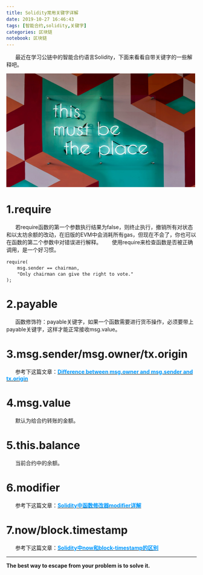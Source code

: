 ```yaml
---
title: Solidity常用关键字详解
date: 2019-10-27 16:46:43
tags: [智能合约,solidity,关键字]
categories: 区块链
notebook: 区块链
---
```


&nbsp;&nbsp;&nbsp;&nbsp;&nbsp;&nbsp;最近在学习公链中的智能合约语言Solidity，下面来看看自带关键字的一些解释吧。

<img src="Solidity常用关键字详解/solidity_keyword.jpeg" width="500" height="300"/>

<!-- more -->

# 1.require
&nbsp;&nbsp;&nbsp;&nbsp;&nbsp;&nbsp;若require函数的第一个参数执行结果为false，则终止执行，撤销所有对状态和以太坊余额的改动，在旧版的EVM中会消耗所有gas，但现在不会了，你也可以在函数的第二个参数中对错误进行解释。
&nbsp;&nbsp;&nbsp;&nbsp;&nbsp;&nbsp;使用require来检查函数是否被正确调用，是一个好习惯。
```
require(
    msg.sender == chairman,
    "Only chairman can give the right to vote."
);
```

# 2.payable
&nbsp;&nbsp;&nbsp;&nbsp;&nbsp;&nbsp;函数修饰符：payable关键字，如果一个函数需要进行货币操作，必须要带上payable关键字，这样才能正常接收msg.value。

# 3.msg.sender/msg.owner/tx.origin
&nbsp;&nbsp;&nbsp;&nbsp;&nbsp;&nbsp;参考下这篇文章：<b><a>[<font color=#0099ff>Difference between msg.owner and msg.sender and tx.origin</font>](http://wetech.top/2019/10/27/%E6%99%BA%E8%83%BD%E5%90%88%E7%BA%A6%E8%AF%AD%E8%A8%80solidity%E4%B8%ADmsg-sender-msg-owner%E5%92%8Ctx-origin%E5%8C%BA%E5%88%AB/)</b>

# 4.msg.value
&nbsp;&nbsp;&nbsp;&nbsp;&nbsp;&nbsp;默认为给合约转账的金额。

# 5.this.balance
&nbsp;&nbsp;&nbsp;&nbsp;&nbsp;&nbsp;当前合约中的余额。

# 6.modifier
&nbsp;&nbsp;&nbsp;&nbsp;&nbsp;&nbsp;参考下这篇文章：<b><a>[<font color=#0099ff>Solidity中函数修改器modifier详解</font>](http://wetech.top/2019/10/30/Solidity%E4%B8%AD%E5%87%BD%E6%95%B0%E4%BF%AE%E6%94%B9%E5%99%A8modifier%E8%AF%A6%E8%A7%A3/)</b>

# 7.now/block.timestamp
&nbsp;&nbsp;&nbsp;&nbsp;&nbsp;&nbsp;参考下这篇文章：<b><a>[<font color=#0099ff>Solidity中now和block-timestamp的区别</font>](http://wetech.top/2019/10/28/Solidity%E4%B8%ADnow%E5%92%8Cblock-timestamp%E7%9A%84%E5%8C%BA%E5%88%AB/)</b>


- - -
<b>The best way to escape from your problem is to solve it.</b>